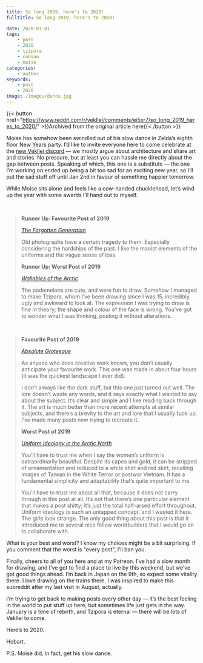 ```yaml
---
title: So long 2019, here's to 2020!
fulltitle: So long 2019, here's to 2020!

date: 2020-01-01
tags:
    - post
    - 2020
    - tzipora
    - cobian
    - moise
categories:
    - author
keywords:
    - post
    - 2020
image: /images/dance.jpg
---
```

{{< button href="https://www.reddit.com/r/vekllei/comments/ei5xr7/so_long_2019_heres_to_2020/" >}}Archived from the original article here{{< /button >}}

Moise has somehow been swindled out of his slow dance in Zelda’s eighth floor New Years party. I’d like to invite everyone here to come celebrate at the [new Vekllei discord](https://discord.gg/dCE6vSU) — we mostly argue about architecture and share art and stories. No pressure, but at least you can hassle me directly about the gap between posts. Speaking of which, this one is a substitute — the one I’m working on ended up being a bit too sad for an exciting new year, so I’ll put the sad stuff off until Jan 2nd in favour of something happier tomorrow.

While Moise sits alone and feels like a cow-handed chucklehead, let’s wind up the year with some awards I’ll hand out to myself.

&#x200B;

>**Runner Up: Favourite Post of 2019**
>
>[*The Forgotten Generation*](https://www.reddit.com/r/worldbuilding/comments/auz580/the_forgotten_generation/)
>
>Old photographs have a certain tragedy to them. Especially considering the hardships of the past. I like the maoist elements of the uniforms and the vague sense of loss.
>
>**Runner Up: Worst Post of 2019**
>
>[*Wallabies of the Arctic*](https://www.reddit.com/r/vekllei/comments/e6iykk/wallabies_of_the_arctic_veklleis_pademelon_and/)
>
>The pademelons are cute, and were fun to draw. Somehow I managed to make Tzipora, whom I’ve been drawing since I was 15, incredibly ugly and awkward to look at. The expression I was trying to draw is fine in theory; the shape and colour of the face is wrong. You’ve got to wonder what I was thinking, posting it without alterations.

&#x200B;

>**Favourite Post of 2019**
>
>[*Absolute Grotesque*](https://www.reddit.com/r/worldbuilding/comments/c05k16/absolute_grotesque/)
>
>As anyone who does creative work knows, you don’t usually anticipate your favourite work. This one was made in about four hours (it was the quickest landscape I ever did).
>
>I don’t always like the dark stuff, but this one just turned out well. The lore doesn’t waste any words, and it says exactly what I wanted to say about the subject. It’s clear and simple and I like reading back through it. The art is much better than more recent attempts at similar subjects, and there’s a brevity to the art and lore that I usually fuck up. I’ve made many posts now trying to recreate it.
>
>**Worst Post of 2019**
>
>[*Uniform Ideology in the Arctic North*](https://www.reddit.com/r/vekllei/comments/dj5di0/uniform_ideology_in_the_arctic_north/)
>
>You’ll have to trust me when I say the women’s uniform is extraordinarily beautiful. Despite its capes and gold, it can be stripped of ornamentation and reduced to a white shirt and red skirt, recalling images of Taiwan in the White Terror or postwar Vietnam. It has a fundamental simplicity and adaptability that’s quite important to me.
>
>You’ll have to trust me about all that, because it does not carry through in this post at all. It’s not that there’s one particular element that makes a post shitty; it’s just the total half-arsed effort throughout. Uniform ideology is such an untapped concept, and I wasted it here. The girls look strange. The only good thing about this post is that it introduced me to several nice fellow worldbuilders that I would go on to collaborate with.

What is your best and worst? I know my choices might be a bit surprising. If you comment that the worst is "every post", I’ll ban you.

Finally, cheers to all of you here and at my Patreon. I’ve had a slow month for drawing, and I’ve got to find a place to live by this weekend, but we’ve got good things ahead. I’m back in Japan on the 9th, so expect some vitality there. I love drawing on the trains there. I was inspired to make this subreddit after my last visit in August, actually.

I’m trying to get back to making posts every other day — it’s the best feeling in the world to put stuff up here, but sometimes life just gets in the way. January is a time of rebirth, and Tzipora is eternal — there will be lots of Vekllei to come.

Here’s to 2020.

Hobart.

P.S. Moise did, in fact, get his slow dance.

